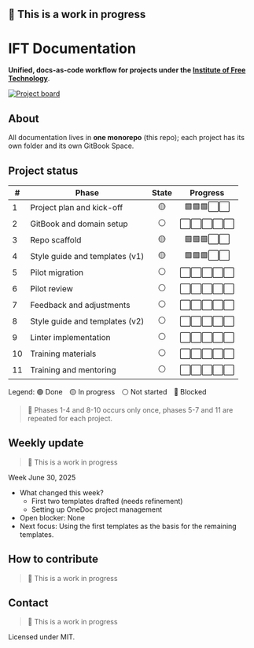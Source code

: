 ## 🚧 This is a work in progress

<!-- header image
<p align="center">
  <img src="images/onedoc-banner.png" alt="OneDoc banner" width="640">
</p>
-->

# IFT Documentation

**Unified, docs-as-code workflow for projects under the [Institute of Free Technology](https://free.technology/)**.

<!-- Write in Markdown → merge a PR → GitBook publishes your product docs automatically.-->

<!-- Todo
[![CI](https://github.com/ift/onedoc/actions/workflows/ci.yml/badge.svg)](actions/workflows/ci.yml)
-->

[![Project board](https://img.shields.io/badge/Project-Board-blue)](https://github.com/orgs/status-im/projects/155/views/1)

<!--

## Table of contents

- [About](#about)
- [Live docs](#live-docs)
- [Project status](#project-status)
- [Weekly update](#weekly-update)
- [How to contribute](#how-to-contribute)
- [Contact](#contact)

-->

## About
 
All documentation lives in **one monorepo** (this repo); each project has its own folder and its own GitBook Space.

<!--

## Live docs

- **Status docs:** <https://docs.free.technology/status/>  
- **Waku docs:** <https://docs.free.technology/waku/>  
- **Logos docs:** <https://docs.free.technology/logos/>  
*(full list in `/docs/LIVE_LINKS.md`)*
-->

## Project status

| #  | Phase                              | State | Progress |
|----|------------------------------------|:-----:|:--------:|
| 1  | Project plan and kick-off          | 🟡    | 🟩🟩🟩⬜⬜ |
| 2  | GitBook and domain setup           | ⚪    | ⬜⬜⬜⬜⬜ |
| 3  | Repo scaffold                      | 🟡    | 🟩🟩🟩⬜⬜ |
| 4  | Style guide and templates (v1)     | 🟡    | 🟩🟩🟩⬜⬜ |
| 5  | Pilot migration                    | ⚪    | ⬜⬜⬜⬜⬜ |
| 6  | Pilot review                       | ⚪    | ⬜⬜⬜⬜⬜ |
| 7  | Feedback and adjustments           | ⚪    | ⬜⬜⬜⬜⬜ |
| 8  | Style guide and templates (v2)     | ⚪    | ⬜⬜⬜⬜⬜ |
| 9  | Linter implementation              | ⚪    | ⬜⬜⬜⬜⬜ |
| 10 | Training materials                 | ⚪    | ⬜⬜⬜⬜⬜ |
| 11 | Training and mentoring             | ⚪    | ⬜⬜⬜⬜⬜ |

Legend: 🟢 Done 🟡 In progress ⚪ Not started 🔴 Blocked

> 📒 Phases 1-4 and 8-10 occurs only once, phases 5-7 and 11 are repeated for each project.

## Weekly update

> 🚧 This is a work in progress

Week June 30, 2025

- What changed this week?
	- First two templates drafted (needs refinement)
	- Setting up OneDoc project management
- Open blocker: None  
- Next focus: Using the first templates as the basis for the remaining templates.


<!--
*(Previous weeks archived in `/status-log/`)*
-->

## How to contribute

> 🚧 This is a work in progress

<!--
1. Fork or clone this repo.
2. Work in your product folder (`/status`, `/waku`, …).  
3. Open a pull-request; the CI linter and docs preview will guide you.

For style, naming and review rules see the **[Style Guide](docs/STYLE_GUIDE.md)**.

-->
## Contact

> 🚧 This is a work in progress

<!--
Questions or ideas? Join us on **Discord → `#onedoc`**  
Invite link: <https://discord.gg/ift-onedoc>
-->

Licensed under MIT.

